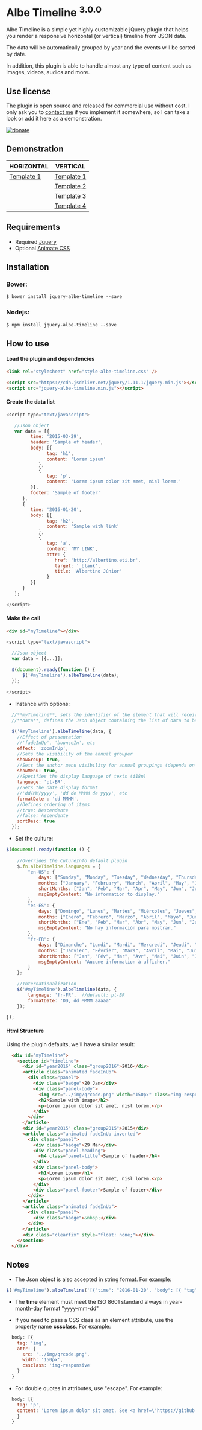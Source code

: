 # Albe Timeline <sup>3.0.0</sup>

Albe Timeline is a simple yet highly customizable jQuery plugin that helps you render a responsive horizontal (or vertical) timeline from JSON data. 

The data will be automatically grouped by year and the events will be sorted by date. 

In addition, this plugin is able to handle almost any type of content such as images, videos, audios and more.

## Use license
The plugin is open source and released for commercial use without cost. I only ask you to [contact me](http://albertino.eti.br/#collapse5 "contact") if you implement it somewhere, so I can take a look or add it here as a demonstration.

[![donate](https://www.paypalobjects.com/pt_BR/i/btn/btn_donate_LG.gif)](https://www.paypal.com/cgi-bin/webscr?cmd=_s-xclick&hosted_button_id=NHMCJ2R4A83RW)

## Demonstration
| HORIZONTAL  | VERTICAL |
| ------------- | ------------- |
| [Template 1](https://albejr.github.io/jquery-albe-timeline/templates/horizontal/index.html "Template Horizontal")  | [Template 1](https://albejr.github.io/jquery-albe-timeline/templates/vertical/index.html "Template Vertical")  |
|   | [Template 2](https://albejr.github.io/jquery-albe-timeline/templates/simple/index.html "Template Simples")  |
|   | [Template 3](https://albejr.github.io/jquery-albe-timeline/templates/minimalist/index.html "Template Minimalista")  |
|   | [Template 4](https://albejr.github.io/jquery-albe-timeline/templates/audain/index.html "Template Audain Designs")  |

## Requirements
* Required
[Jquery](https://jquery.com)
* Optional
[Animate CSS](https://daneden.github.io/animate.css)

## Installation
### Bower:
```html
$ bower install jquery-albe-timeline --save
```
### Nodejs:
```html
$ npm install jquery-albe-timeline --save
```

## How to use
#### Load the plugin and dependencies
```html
<link rel="stylesheet" href="style-albe-timeline.css" />

<script src="https://cdn.jsdelivr.net/jquery/1.11.1/jquery.min.js"></script>
<script src="jquery-albe-timeline.min.js"></script>
```
#### Create the data list
```js
<script type="text/javascript">

   //Json object
   var data = [{
         time: '2015-03-29',
         header: 'Sample of header',
         body: [{
               tag: 'h1',
               content: 'Lorem ipsum'
            },
            {
               tag: 'p',
               content: 'Lorem ipsum dolor sit amet, nisl lorem.'
         }],
         footer: 'Sample of footer'
      },
      {
         time: '2016-01-20',
         body: [{
               tag: 'h2',
               content: 'Sample with link'
            },
            {
               tag: 'a',
               content: 'MY LINK',
               attr: {
                  href: 'http://albertino.eti.br',
                  target: '_blank',
                  title: 'Albertino Júnior'
               }
         }]
      }
   ];

</script>
```
#### Make the call
```html
<div id="myTimeline"></div>
```
```js
<script type="text/javascript">

  //Json object
  var data = [{...}];
   
  $(document).ready(function () {
      $('#myTimeline').albeTimeline(data);
  });
  
</script>
```
* Instance with options:
```js
  //**myTimeline**, sets the identifier of the element that will receive the entire timeline (for example, a DIV) and must be unique for each timeline on the page.
  //**data**, defines the Json object containing the list of data to be displayed.
  
  $('#myTimeline').albeTimeline(data, {
    //Effect of presentation
    //'fadeInUp', 'bounceIn', etc
    effect: 'zoomInUp',
    //Sets the visibility of the annual grouper
    showGroup: true,
    //Sets the anchor menu visibility for annual groupings (depends on 'showGroup')
    showMenu: true,
    //Specifies the display language of texts (i18n)
    language: 'pt-BR',
    //Sets the date display format
    //'dd/MM/yyyy', 'dd de MMMM de yyyy', etc
    formatDate : 'dd MMMM',
    //Defines ordering of items
    //true: Descendente
    //false: Ascendente
    sortDesc: true
  });
```
* Set the culture:
```js
$(document).ready(function () {
    
    //Overrides the CutureInfo default plugin
    $.fn.albeTimeline.languages = {
        "en-US": {
            days: ["Sunday", "Monday", "Tuesday", "Wednesday", "Thursday", "Friday", "Saturday"],
            months: ["January", "February", "March", "April", "May", "June", "July", "August", "September", "October", "November", "December"],
            shortMonths: ["Jan", "Feb", "Mar", "Apr", "May", "Jun", "Jul", "Aug", "Sep", "Oct", "Nov", "Dec"],
            msgEmptyContent: "No information to display."
        },
        "es-ES": {
            days: ["Domingo", "Lunes", "Martes", "Miércoles", "Jueves", "Viernes", "Sábado"],
            months: ["Enero", "Febrero", "Marzo", "Abril", "Mayo", "Junio", "Julio", "Agosto", "Septiembre", "Octubre", "Noviembre", "Diciembre"],
            shortMonths: ["Ene", "Feb", "Mar", "Abr", "May", "Jun", "Jul", "Ago", "Sep", "Oct", "Nov", "Dic"],
            msgEmptyContent: "No hay información para mostrar."
        },
        "fr-FR": {
            days: ["Dimanche", "Lundi", "Mardi", "Mercredi", "Jeudi", "Vendredi", "Samedi"],
            months: ["Janvier", "Février", "Mars", "Avril", "Mai", "Juin", "Juillet", "Août", "Septembre", "Octobre", "Novembre", "Décembre"],
            shortMonths: ["Jan", "Fév", "Mar", "Avr", "Mai", "Juin", "Juil", "Août", "Sep", "Oct", "Nov", "Déc"],
            msgEmptyContent: "Aucune information à afficher."
        }
    };

    //Internationalization
    $('#myTimeline').albeTimeline(data, {
        language: 'fr-FR',	//default: pt-BR
        formatDate: 'DD, dd MMMM aaaaa'
    });

});
```
#### Html Structure
Using the plugin defaults, we'll have a similar result:
```html
  <div id="myTimeline">
    <section id="timeline">
      <div id="year2016" class="group2016">2016</div>
      <article class="animated fadeInUp">
        <div class="panel">
          <div class="badge">20 Jan</div>
          <div class="panel-body">
            <img src="../img/qrcode.png" width="150px" class="img-responsive">
            <h2>Sample with image</h2>
            <p>Lorem ipsum dolor sit amet, nisl lorem.</p>
          </div>
        </div>
      </article>
      <div id="year2015" class="group2015">2015</div>
      <article class="animated fadeInUp inverted">
        <div class="panel">
          <div class="badge">29 Mar</div>
          <div class="panel-heading">
            <h4 class="panel-title">Sample of header</h4>
          </div>
          <div class="panel-body">
            <h1>Lorem ipsum</h1>
            <p>Lorem ipsum dolor sit amet, nisl lorem.</p>
          </div>
          <div class="panel-footer">Sample of footer</div>
        </div>
      </article>
      <article class="animated fadeInUp">
        <div class="panel">
          <div class="badge">&nbsp;</div>
        </div>
      </article>
      <div class="clearfix" style="float: none;"></div>
    </section>
  </div>
```
## Notes
* The Json object is also accepted in string format. For example:
```js
$('#myTimeline').albeTimeline('[{"time": "2016-01-20", "body": [{ "tag": "h1", "content": "Lorem ipsum" }, { "tag": "p", "content": "massa, cursus quisque leo quisque dui." }]}]');
```
  
* The **time** element must meet the ISO 8601 standard always in year-month-day format "yyyy-mm-dd"

* If you need to pass a CSS class as an element attribute, use the property name **cssclass**. For example:
```js
  body: [{
    tag: 'img',
    attr: {
      src: '../img/qrcode.png',
      width: '150px',
      cssclass: 'img-responsive'
    }
  }
```

* For double quotes in attributes, use "escape". For example:
```js
  body: [{
    tag: 'p',
    content: 'Lorem ipsum dolor sit amet. See <a href=\"https://github.com/Albejr/jquery-albe-timeline\" target=\"_blank\">more details</a>'
    }
  }
```
